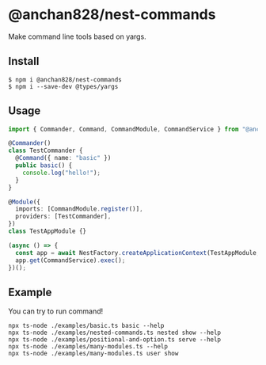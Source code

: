 # @anchan828/nest-commands

Make command line tools based on yargs.

## Install

```shell
$ npm i @anchan828/nest-commands
$ npm i --save-dev @types/yargs
```

## Usage

```typescript
import { Commander, Command, CommandModule, CommandService } from "@anchan828/nest-commands";

@Commander()
class TestCommander {
  @Command({ name: "basic" })
  public basic() {
    console.log("hello!");
  }
}

@Module({
  imports: [CommandModule.register()],
  providers: [TestCommander],
})
class TestAppModule {}

(async () => {
  const app = await NestFactory.createApplicationContext(TestAppModule, { logger: false });
  app.get(CommandService).exec();
})();
```

## Example

You can try to run command!

```shell
npx ts-node ./examples/basic.ts basic --help
npx ts-node ./examples/nested-commands.ts nested show --help
npx ts-node ./examples/positional-and-option.ts serve --help
npx ts-node ./examples/many-modules.ts --help
npx ts-node ./examples/many-modules.ts user show
```
